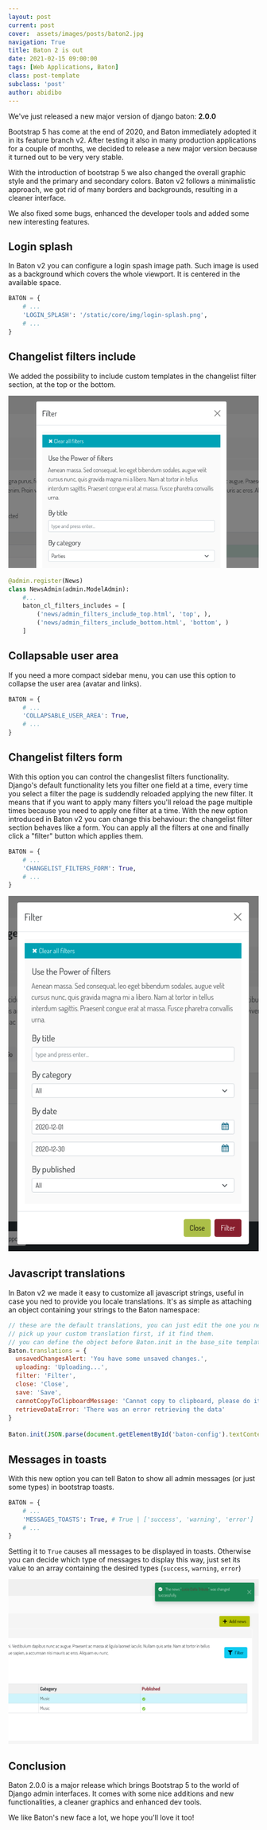 ```yaml
---
layout: post
current: post
cover:  assets/images/posts/baton2.jpg
navigation: True
title: Baton 2 is out
date: 2021-02-15 09:00:00
tags: [Web Applications, Baton]
class: post-template
subclass: 'post'
author: abidibo
---
```


We've just released a new major version of django baton: **2.0.0**

Bootstrap 5 has come at the end of 2020, and Baton immediately adopted it in its feature branch v2. After testing it also in many production applications for a couple of months, we decided to release a new major version because it turned out to be very very stable.

With the introduction of bootstrap 5 we also changed the overall graphic style and the primary and secondary colors. Baton v2 follows a minimalistic approach, we got rid of many borders and backgrounds, resulting in a cleaner interface.

We also fixed some bugs, enhanced the developer tools and added some new interesting features.

## Login splash

In Baton v2 you can configure a login spash image path. Such image is used as a background which covers the whole viewport. It is centered in the available space.

``` python
BATON = {
    # ...
    'LOGIN_SPLASH': '/static/core/img/login-splash.png',
    # ...
}
```

## Changelist filters include

We added the possibility to include custom templates in the changelist filter section, at the top or the bottom.

![django-baton changelist filters include](/assets/images/posts/baton-cl-filters-includes.png)

``` python
@admin.register(News)
class NewsAdmin(admin.ModelAdmin):
    #...
    baton_cl_filters_includes = [
        ('news/admin_filters_include_top.html', 'top', ),
        ('news/admin_filters_include_bottom.html', 'bottom', )
    ]
```

## Collapsable user area

If you need a more compact sidebar menu, you can use this option to collapse the user area (avatar and links).

``` python
BATON = {
    # ...
    'COLLAPSABLE_USER_AREA': True,
    # ...
}
```

## Changelist filters form

With this option you can control the changeslist filters functionality. Django's default functionality lets you filter one field at a time, every time you select a filter the page is suddendly reloaded applying the new filter. It means that if you want to apply many filters you'll reload the page multiple times because you need to apply one filter at a time. With the new option introduced in Baton v2 you can change this behaviour: the changelist filter section behaves like a form. You can apply
all the filters at one and finally click a "filter" button which applies them.

``` python
BATON = {
    # ...
    'CHANGELIST_FILTERS_FORM': True,
    # ...
}
```

![django-baton changelist filters form](/assets/images/posts/filters-form.png)

## Javascript translations

In Baton v2 we made it easy to customize all javascript strings, useful in case you ned to provide you locale translations.
It's as simple as attaching an object containing your strings to the Baton namespace:

``` javascript
// these are the default translations, you can just edit the one you need, or add some locales. Baton engione will always
// pick up your custom translation first, if it find them.
// you can define the object before Baton.init in the base_site template
Baton.translations = {
  unsavedChangesAlert: 'You have some unsaved changes.',
  uploading: 'Uploading...',
  filter: 'Filter',
  close: 'Close',
  save: 'Save',
  cannotCopyToClipboardMessage: 'Cannot copy to clipboard, please do it manually: Ctrl+C, Enter',
  retrieveDataError: 'There was an error retrieving the data'
}

Baton.init(JSON.parse(document.getElementById('baton-config').textContent));
```

## Messages in toasts

With this new option you can tell Baton to show all admin messages (or just some types) in bootstrap toasts.

``` python
BATON = {
    # ...
    'MESSAGES_TOASTS': True, # True | ['success', 'warning', 'error']
    # ...
}
```

Setting it to `True` causes all messages to be displayed in toasts. Otherwise you can decide which type of messages to display this way, just set its value to an array containing the desired types (`success`, `warning`, `error`)

![django-baton messages toasts](/assets/images/posts/messages-toasts.png)

## Conclusion

Baton 2.0.0 is a major release which brings Bootstrap 5 to the world of Django admin interfaces. It comes with some nice additions and new functionalities, a cleaner graphics and enhanced dev tools.

We like Baton's new face a lot, we hope you'll love it too!
